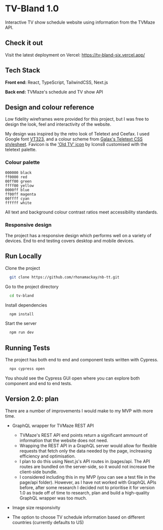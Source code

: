 
# TV-Bland 1.0

Interactive TV show schedule website using information from the TVMaze API. 


## Check it out

Visit the latest deployment on Vercel: https://tv-bland-six.vercel.app/


## Tech Stack

**Front end:** React, TypeScript, TailwindCSS, Next.js

**Back end:** TVMaze's schedule and TV show API

## Design and colour reference
Low fidelity wireframes were provided for this project, but I was free to design the look, feel and interactivity of the website. 

My design was inspired by the retro look of Teletext and Ceefax. I used Google font [VT323](https://fonts.google.com/specimen/VT323), and a colour scheme from [Galax's Teletext CSS stylesheet](https://galax.xyz/TELETEXT/TELETEXT.CSS). Favicon is the ['Old TV' icon](https://icons8.com/icon/AZwb90aYpYkE/old-tv) by Icons8 customised with the teletext palette. 

### Colour palette 
    000000 black
    ff0000 red
    00ff00 green
    ffff00 yellow
    0000ff blue
    ff00ff magenta
    00ffff cyan
    ffffff white
 
All text and background colour contrast ratios meet accessibility standards. 

### Responsive design 
The project has a responsive design which performs well on a variety of devices. End to end testing covers desktop and mobile devices. 
## Run Locally

Clone the project

```bash
  git clone https://github.com/rhonamackay/nb-tt.git
```

Go to the project directory

```bash
  cd tv-bland
```

Install dependencies

```bash
  npm install
```

Start the server

```bash
  npm run dev
```


## Running Tests

The project has both end to end and component tests written with Cypress. 

```bash
  npx cypress open
```

You should see the Cypress GUI open where you can explore both component and end to end tests. 


## Version 2.0: plan

There are a number of improvements I would make to my MVP with more time. 

- GraphQL wrapper for TVMaze REST API
    - TVMaze's REST API end points return a significant ammount of information that the website does not need. 
    - Wrapping the REST API in a GraphQL server would allow for flexible requests that fetch only the data needed by the page, inclreasing efficiency and optimisation. 
    - I plan to do this using Next.js's API routes in /pages/api. The API routes are bundled on the server-side, so it would not increase the client-side bundle. 
    - I considered including this in my MVP (you can see a test file in the page/api folder). However, as I have not worked with GraphQL APIs before, after some research I decided not to prioritise it for version 1.0 as trade off of time to research, plan and build a high-quality GraphQL wrapper was too much.

- Image size responsivity

- The option to choose TV schedule information based on different countries (currently defaults to US)
